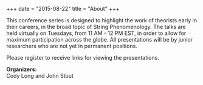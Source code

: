 +++
date = "2015-08-22"
title = "About"
+++

This conference series is designed to highlight the work of theorists early in their careers,
in the broad topic of String Phenomenology. The talks are held virtually on Tuesdays, from
11 AM - 12 PM EST, in order to allow for maximum participation across the globe.
All presentations will be by junior researchers who are not yet in permanent positions. 

Please register to receive links for 
viewing the presentations.


**Organizers:**  
Cody Long and John Stout




